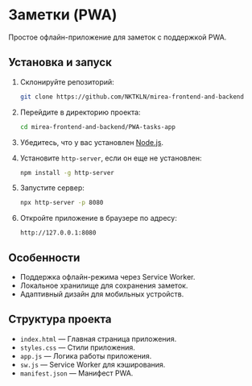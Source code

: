 # Заметки (PWA)

Простое офлайн-приложение для заметок с поддержкой PWA.

## Установка и запуск

1. Склонируйте репозиторий:
   ```bash
   git clone https://github.com/NKTKLN/mirea-frontend-and-backend
   ```

2. Перейдите в директорию проекта:
   ```bash
   cd mirea-frontend-and-backend/PWA-tasks-app
   ```

3. Убедитесь, что у вас установлен [Node.js](https://nodejs.org/).

4. Установите `http-server`, если он еще не установлен:
   ```bash
   npm install -g http-server
   ```

5. Запустите сервер:
   ```bash
   npx http-server -p 8080
   ```

6. Откройте приложение в браузере по адресу:
   ```
   http://127.0.0.1:8080
   ```

## Особенности

- Поддержка офлайн-режима через Service Worker.
- Локальное хранилище для сохранения заметок.
- Адаптивный дизайн для мобильных устройств.

## Структура проекта

- `index.html` — Главная страница приложения.
- `styles.css` — Стили приложения.
- `app.js` — Логика работы приложения.
- `sw.js` — Service Worker для кэширования.
- `manifest.json` — Манифест PWA.
